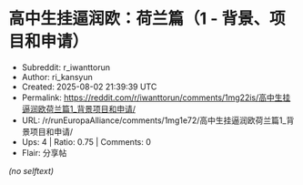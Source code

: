 # 高中生挂逼润欧：荷兰篇（1 - 背景、项目和申请）

- Subreddit: r_iwanttorun
- Author: ri_kansyun
- Created: 2025-08-02 21:39:39 UTC
- Permalink: https://reddit.com/r/iwanttorun/comments/1mg22is/高中生挂逼润欧荷兰篇1_背景项目和申请/
- URL: /r/runEuropaAlliance/comments/1mg1e72/高中生挂逼润欧荷兰篇1_背景项目和申请/
- Ups: 4 | Ratio: 0.75 | Comments: 0
- Flair: 分享帖

_(no selftext)_
